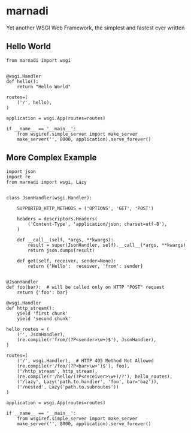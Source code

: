 marnadi
=======

Yet another WSGI Web Framework, the simplest and fastest ever written

Hello World
-------
    from marnadi import wsgi


    @wsgi.Handler
    def hello():
        return "Hello World"

    routes=(
        ('/', hello),
    )

    application = wsgi.App(routes=routes)

    if __name__ == '__main__':
        from wsgiref.simple_server import make_server
        make_server('', 8000, application).serve_forever()

More Complex Example
-------

    import json
    import re
    from marnadi import wsgi, Lazy


    class JsonHandler(wsgi.Handler):

        SUPPORTED_HTTP_METHODS = ('OPTIONS', 'GET', 'POST')

        headers = descriptors.Headers(
            ('Content-Type', 'application/json; charset=utf-8'),
        )

        def __call__(self, *args, **kwargs):
            result = super(JsonHandler, self).__call__(*args, **kwargs)
            return json.dumps(result)

        def get(self, receiver, sender=None):
            return {'Hello':  receiver, 'from': sender}


    @JsonHandler
    def foo(bar):  # will be called only on HTTP "POST" request
        return {'foo': bar}

    @wsgi.Handler
    def http_stream():
        yield 'first chunk'
        yield 'second chunk'

    hello_routes = (
        ('', JsonHandler),
        (re.compile(r'from/(?P<sender>\w+)$'), JsonHandler),
    )

    routes=(
        ('/', wsgi.Handler),  # HTTP 405 Method Not Allowed
        (re.compile(r'/foo/(?P<bar>\w+')$'), foo),
        ('/http_stream', http_stream),
        (re.compile(r'/hello/(?P<receiver>\w+)/?'), hello_routes),
        ('/lazy', Lazy('path.to.handler', 'foo', bar='baz')),
        ('/nested', Lazy('path.to.subroutes'))
    )

    application = wsgi.App(routes=routes)

    if __name__ == '__main__':
        from wsgiref.simple_server import make_server
        make_server('', 8000, application).serve_forever()
